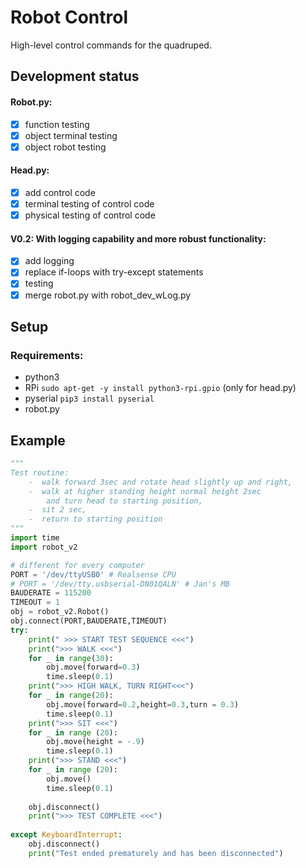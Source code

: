 # Robot Control
High-level control commands for the quadruped.

## Development status
#### Robot.py:
 - [x] function testing 
 - [x] object terminal testing
 - [x] object robot testing
#### Head.py:
 - [x] add control code
 - [x] terminal testing of control code
 - [x] physical testing of control code
#### V0.2: With logging capability and more robust functionality:
 - [x] add logging
 - [x] replace if-loops with try-except statements
 - [x] testing
 - [x] merge robot.py with robot_dev_wLog.py

## Setup
### Requirements:
- python3
- RPi ```sudo apt-get -y install python3-rpi.gpio``` (only for head.py)
- pyserial ```pip3 install pyserial```
- robot.py

## Example
```python
"""
Test routine: 
    -  walk forward 3sec and rotate head slightly up and right, 
    -  walk at higher standing height normal height 2sec 
        and turn head to starting position, 
    -  sit 2 sec,
    -  return to starting position
"""
import time
import robot_v2

# different for every computer
PORT = '/dev/ttyUSB0' # Realsense CPU
# PORT = '/dev/tty.usbserial-DN01QALN' # Jan's MB
BAUDERATE = 115200
TIMEOUT = 1
obj = robot_v2.Robot()
obj.connect(PORT,BAUDERATE,TIMEOUT)
try:
    print(" >>> START TEST SEQUENCE <<<")
    print(">>> WALK <<<")
    for _ in range(30):
        obj.move(forward=0.3)
        time.sleep(0.1)
    print(">>> HIGH WALK, TURN RIGHT<<<")
    for _ in range(20):
        obj.move(forward=0.2,height=0.3,turn = 0.3)
        time.sleep(0.1)
    print(">>> SIT <<<")
    for _ in range (20):
        obj.move(height = -.9)
        time.sleep(0.1)
    print(">>> STAND <<<")
    for _ in range (20):
        obj.move()
        time.sleep(0.1)
    
    obj.disconnect()
    print(">>> TEST COMPLETE <<<")
    
except KeyboardInterrupt:
    obj.disconnect()    
    print("Test ended prematurely and has been disconnected")
```

